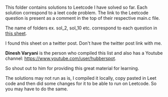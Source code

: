 This folder contains solutions to Leetcode I have solved so far.
Each solution correspond to a leet code problem. The link to the Leetcode question is present as a comment in the top of their respective main.c file.

The name of folders ex. sol_2, sol_10 etc. correspond to each question in [this sheet](https://docs.google.com/spreadsheets/d/1sSVEaSVjN1lnAuPmbg_UUm-7cU81U8it_z57M96ib2o/edit?usp=sharing).

I found this sheet on a twitter post. Don't have the twitter post link with me.

**Dinesh Varyani** is the person who compiled this list and also has a Youtube channel: https://www.youtube.com/user/hubberspot.

So shout out to him for providing this great material for learning.

The solutions may not run as is, I compiled it locally, copy pasted in Leet code and then did some changes for it to be able to run on Leetcode. So you may have to do the same.